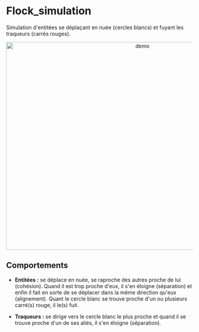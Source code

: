 # Flock_simulation

Simulation d'entitées se déplaçant en nuée (cercles blancs) et fuyant les traqueurs (carrés rouges).

<div align="center">
<img src="https://github.com/ValentinLe/Flock_simulation/blob/master/screenshots/demo.gif" alt="demo" width="720" height="560">
</div>

## Comportements

- **Entitées :** se déplace en nuée, se raproche des autres proche de lui (cohésion). Quand il est trop proche d'eux, il s'en éloigne (séparation) et enfin il fait en sorte de se déplacer dans la même direction qu'eux (alignement). Quant le cercle blanc se trouve proche d'un ou plusieurs carré(s) rouge, il le(s) fuit.

- **Traqueurs :** se dirige vers le cercle blanc le plus proche et quand il se trouve proche d'un de ses aliés, il s'en éloigne (séparation).
